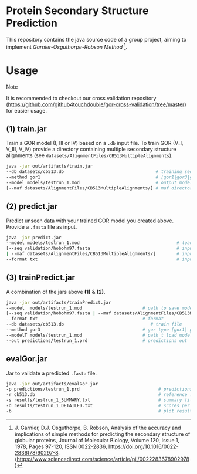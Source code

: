 # Protein Secondary Structure Prediction
This repository contains the java source code of a group project,
aiming to implement *Garnier-Osguthorpe-Robson Method* [^Paper]. 

# Usage
> [!NOTE]
> It is recommended to checkout our cross validation repository (https://github.com/github4touchdouble/gor-cross-validation/tree/master) for easier usage.

## (1) train.jar
Train a GOR model (I, III or IV) based on a `.db` input file.
To train GOR (V_I, V_III, V_IV) provide a directory containing multiple secondary structure alignments (see `datasets/AlignmentFiles/CB513MultipleAlignments`).
```bash
java -jar out/artifacts/train.jar 
--db datasets/cb513.db                                   # training sequences
--method gor1                                            # [gor1|gor3|gor4]
--model models/testrun_1.mod                             # output model file
[--maf datasets/AlignmentFiles/CB513MultipleAlignments/] # maf directory
```

## (2) predict.jar
Predict unseen data with your trained GOR model you created above.
Provide a `.fasta` file as input.
```bash
java -jar predict.jar
--model models/testrun_1.mod                                     # loads gor model to predict new seqs
[--seq validation/hobohm97.fasta                                 # input fasta file [GOR_I - IV]
| --maf datasets/AlignmentFiles/CB513MultipleAlignments/]        # input alignment file [GOR_V]
--format txt                                                     # input format [txt|html] html currently not covered
```

## (3) trainPredict.jar
A combination of the jars above **(1)** & **(2)**.
```bash
java -jar out/artifacts/trainPredict.jar
--model  models/testrun_1.mod                       # path to save model (needs to correspond to --modelT)
[--seq validation/hobohm97.fasta | --maf datasets/AlignmentFiles/CB513MultipleAlignments/] # either .fasta or multiple alignments
--format txt                                        # format
--db datasets/cb513.db                                 # train file
--method gor3                                       # gor type [gor1| gor3 |gor4]
--modelT models/testrun_1.mod                       # path t load model (needs to correspond to --model)
--out predictions/testrun_1.prd                     # predictions out
```

## evalGor.jar
Jar to validate a predicted `.fasta` file.
```bash
java -jar out/artifacts/evalGor.jar
-p predictions/testrun_1.prd                              # predictions to validate
-r cb513.db                                               # reference .db file corresponding to .fasta file of .prd
-s results/testrun_1_SUMMARY.txt                          # summary file across all seqs containing SOVs and Q3s
-d results/testrun_1_DETAILED.txt                         # scores per residue
-b                                                        # plot results

```


[^Paper]: J. Garnier, D.J. Osguthorpe, B. Robson,
Analysis of the accuracy and implications of simple methods for predicting the secondary structure of globular proteins,
Journal of Molecular Biology,
Volume 120, Issue 1,
1978,
Pages 97-120,
ISSN 0022-2836,
https://doi.org/10.1016/0022-2836(78)90297-8.
(https://www.sciencedirect.com/science/article/pii/0022283678902978)
